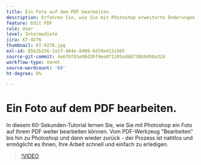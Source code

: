 ```yaml
---
title: Ein Foto auf dem PDF bearbeiten.
description: Erfahren Sie, wie Sie mit Photoshop erweiterte Änderungen an einem Foto auf dem PDF vornehmen können.
feature: Edit PDF
role: User
level: Intermediate
jira: KT-9276
thumbnail: KT-9276.jpg
exl-id: 05b2b256-2a1f-464e-8409-6d74e423cb65
source-git-commit: 4e6fbf91e96d26f9ee8f1105ad68738b9450a32d
workflow-type: tm+mt
source-wordcount: '68'
ht-degree: 0%

---
```


# Ein Foto auf dem PDF bearbeiten.

In diesem 60-Sekunden-Tutorial lernen Sie, wie Sie mit Photoshop ein Foto auf Ihrem PDF weiter bearbeiten können. Vom PDF-Werkzeug &quot;Bearbeiten&quot; bis hin zu Photoshop und dann wieder zurück - der Prozess ist nahtlos und ermöglicht es Ihnen, Ihre Arbeit schnell und einfach zu erledigen.

>[!VIDEO](https://video.tv.adobe.com/v/338276?quality=12&learn=on&hidetitle=true)

